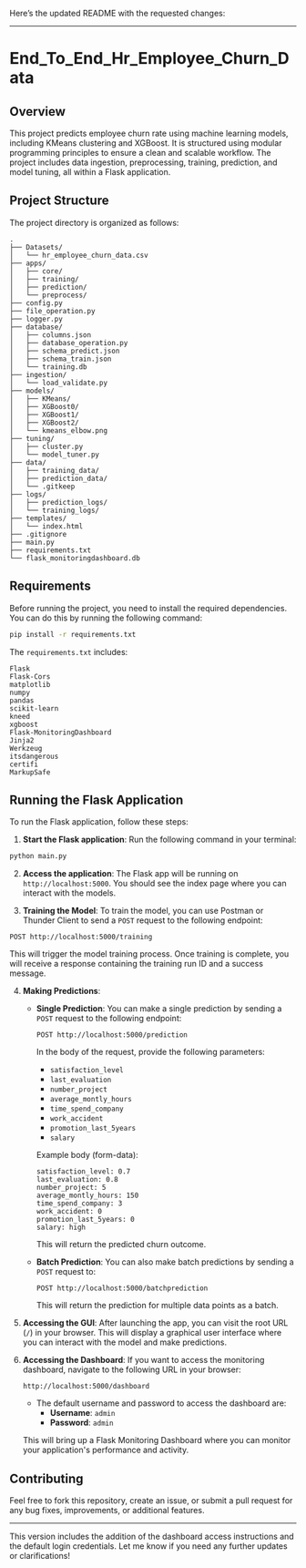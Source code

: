 Here’s the updated README with the requested changes:

---

# End_To_End_Hr_Employee_Churn_Data

## Overview

This project predicts employee churn rate using machine learning models, including KMeans clustering and XGBoost. It is structured using modular programming principles to ensure a clean and scalable workflow. The project includes data ingestion, preprocessing, training, prediction, and model tuning, all within a Flask application.

## Project Structure

The project directory is organized as follows:

```
.
├── Datasets/
│   └── hr_employee_churn_data.csv
├── apps/
│   ├── core/
│   ├── training/
│   ├── prediction/
│   └── preprocess/
├── config.py
├── file_operation.py
├── logger.py
├── database/
│   ├── columns.json
│   ├── database_operation.py
│   ├── schema_predict.json
│   ├── schema_train.json
│   └── training.db
├── ingestion/
│   └── load_validate.py
├── models/
│   ├── KMeans/
│   ├── XGBoost0/
│   ├── XGBoost1/
│   ├── XGBoost2/
│   └── kmeans_elbow.png
├── tuning/
│   ├── cluster.py
│   └── model_tuner.py
├── data/
│   ├── training_data/
│   ├── prediction_data/
│   └── .gitkeep
├── logs/
│   ├── prediction_logs/
│   └── training_logs/
├── templates/
│   └── index.html
├── .gitignore
├── main.py
├── requirements.txt
└── flask_monitoringdashboard.db
```

## Requirements

Before running the project, you need to install the required dependencies. You can do this by running the following command:

```bash
pip install -r requirements.txt
```

The `requirements.txt` includes:

```
Flask
Flask-Cors
matplotlib
numpy
pandas
scikit-learn
kneed
xgboost
Flask-MonitoringDashboard
Jinja2
Werkzeug
itsdangerous
certifi
MarkupSafe
```

## Running the Flask Application

To run the Flask application, follow these steps:

1. **Start the Flask application**: Run the following command in your terminal:

```bash
python main.py
```

2. **Access the application**: The Flask app will be running on `http://localhost:5000`. You should see the index page where you can interact with the models.

3. **Training the Model**: To train the model, you can use Postman or Thunder Client to send a `POST` request to the following endpoint:

```
POST http://localhost:5000/training
```

This will trigger the model training process. Once training is complete, you will receive a response containing the training run ID and a success message.

4. **Making Predictions**:
   - **Single Prediction**: You can make a single prediction by sending a `POST` request to the following endpoint:

     ```
     POST http://localhost:5000/prediction
     ```

     In the body of the request, provide the following parameters:

     - `satisfaction_level`
     - `last_evaluation`
     - `number_project`
     - `average_montly_hours`
     - `time_spend_company`
     - `work_accident`
     - `promotion_last_5years`
     - `salary`

     Example body (form-data):
     ```
     satisfaction_level: 0.7
     last_evaluation: 0.8
     number_project: 5
     average_montly_hours: 150
     time_spend_company: 3
     work_accident: 0
     promotion_last_5years: 0
     salary: high
     ```

     This will return the predicted churn outcome.

   - **Batch Prediction**: You can also make batch predictions by sending a `POST` request to:

     ```
     POST http://localhost:5000/batchprediction
     ```

     This will return the prediction for multiple data points as a batch.

5. **Accessing the GUI**: After launching the app, you can visit the root URL (`/`) in your browser. This will display a graphical user interface where you can interact with the model and make predictions.

6. **Accessing the Dashboard**: If you want to access the monitoring dashboard, navigate to the following URL in your browser:

   ```
   http://localhost:5000/dashboard
   ```

   - The default username and password to access the dashboard are:
     - **Username**: `admin`
     - **Password**: `admin`

   This will bring up a Flask Monitoring Dashboard where you can monitor your application's performance and activity.

## Contributing

Feel free to fork this repository, create an issue, or submit a pull request for any bug fixes, improvements, or additional features.

---

This version includes the addition of the dashboard access instructions and the default login credentials. Let me know if you need any further updates or clarifications!